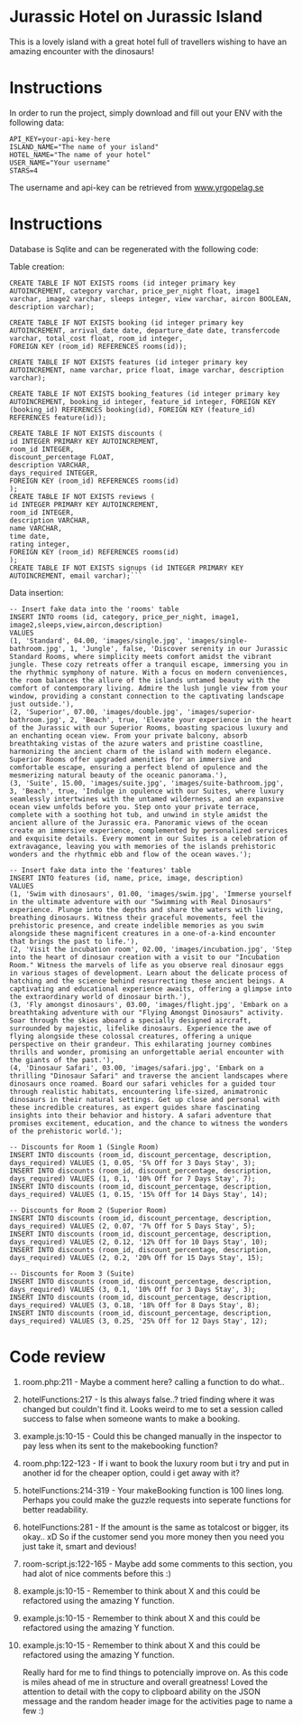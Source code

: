 # Jurassic Hotel on Jurassic Island

This is a lovely island with a great hotel full of travellers wishing to have an amazing encounter with the dinosaurs!

# Instructions

In order to run the project, simply download and fill out your ENV with the following data:

```
API_KEY=your-api-key-here
ISLAND_NAME="The name of your island"
HOTEL_NAME="The name of your hotel"
USER_NAME="Your username"
STARS=4
```

The username and api-key can be retrieved from www.yrgopelag.se

# Instructions

Database is Sqlite and can be regenerated with the following code:

Table creation:

````
CREATE TABLE IF NOT EXISTS rooms (id integer primary key AUTOINCREMENT, category varchar, price_per_night float, image1 varchar, image2 varchar, sleeps integer, view varchar, aircon BOOLEAN, description varchar);

CREATE TABLE IF NOT EXISTS booking (id integer primary key AUTOINCREMENT, arrival_date date, departure_date date, transfercode varchar, total_cost float, room_id integer,
FOREIGN KEY (room_id) REFERENCES rooms(id));

CREATE TABLE IF NOT EXISTS features (id integer primary key AUTOINCREMENT, name varchar, price float, image varchar, description varchar);

CREATE TABLE IF NOT EXISTS booking_features (id integer primary key AUTOINCREMENT, booking_id integer, feature_id integer, FOREIGN KEY (booking_id) REFERENCES booking(id), FOREIGN KEY (feature_id) REFERENCES feature(id));

CREATE TABLE IF NOT EXISTS discounts (
id INTEGER PRIMARY KEY AUTOINCREMENT,
room_id INTEGER,
discount_percentage FLOAT,
description VARCHAR,
days_required INTEGER,
FOREIGN KEY (room_id) REFERENCES rooms(id)
);
CREATE TABLE IF NOT EXISTS reviews (
id INTEGER PRIMARY KEY AUTOINCREMENT,
room_id INTEGER,
description VARCHAR,
name VARCHAR,
time date,
rating integer,
FOREIGN KEY (room_id) REFERENCES rooms(id)
);
CREATE TABLE IF NOT EXISTS signups (id INTEGER PRIMARY KEY AUTOINCREMENT, email varchar);```
````

Data insertion:

```
-- Insert fake data into the 'rooms' table
INSERT INTO rooms (id, category, price_per_night, image1, image2,sleeps,view,aircon,description)
VALUES
(1, 'Standard', 04.00, 'images/single.jpg', 'images/single-bathroom.jpg', 1, 'Jungle', false, 'Discover serenity in our Jurassic Standard Rooms, where simplicity meets comfort amidst the vibrant jungle. These cozy retreats offer a tranquil escape, immersing you in the rhythmic symphony of nature. With a focus on modern conveniences, the room balances the allure of the islands untamed beauty with the comfort of contemporary living. Admire the lush jungle view from your window, providing a constant connection to the captivating landscape just outside.'),
(2, 'Superior', 07.00, 'images/double.jpg', 'images/superior-bathroom.jpg', 2, 'Beach', true, 'Elevate your experience in the heart of the Jurassic with our Superior Rooms, boasting spacious luxury and an enchanting ocean view. From your private balcony, absorb breathtaking vistas of the azure waters and pristine coastline, harmonizing the ancient charm of the island with modern elegance. Superior Rooms offer upgraded amenities for an immersive and comfortable escape, ensuring a perfect blend of opulence and the mesmerizing natural beauty of the oceanic panorama.'),
(3, 'Suite', 15.00, 'images/suite.jpg', 'images/suite-bathroom.jpg', 3, 'Beach', true, 'Indulge in opulence with our Suites, where luxury seamlessly intertwines with the untamed wilderness, and an expansive ocean view unfolds before you. Step onto your private terrace, complete with a soothing hot tub, and unwind in style amidst the ancient allure of the Jurassic era. Panoramic views of the ocean create an immersive experience, complemented by personalized services and exquisite details. Every moment in our Suites is a celebration of extravagance, leaving you with memories of the islands prehistoric wonders and the rhythmic ebb and flow of the ocean waves.');

-- Insert fake data into the 'features' table
INSERT INTO features (id, name, price, image, description)
VALUES
(1, 'Swim with dinosaurs', 01.00, 'images/swim.jpg', 'Immerse yourself in the ultimate adventure with our "Swimming with Real Dinosaurs" experience. Plunge into the depths and share the waters with living, breathing dinosaurs. Witness their graceful movements, feel the prehistoric presence, and create indelible memories as you swim alongside these magnificent creatures in a one-of-a-kind encounter that brings the past to life.'),
(2, 'Visit the incubation room', 02.00, 'images/incubation.jpg', 'Step into the heart of dinosaur creation with a visit to our "Incubation Room." Witness the marvels of life as you observe real dinosaur eggs in various stages of development. Learn about the delicate process of hatching and the science behind resurrecting these ancient beings. A captivating and educational experience awaits, offering a glimpse into the extraordinary world of dinosaur birth.'),
(3, 'Fly amongst dinosaurs', 03.00, 'images/flight.jpg', 'Embark on a breathtaking adventure with our "Flying Amongst Dinosaurs" activity. Soar through the skies aboard a specially designed aircraft, surrounded by majestic, lifelike dinosaurs. Experience the awe of flying alongside these colossal creatures, offering a unique perspective on their grandeur. This exhilarating journey combines thrills and wonder, promising an unforgettable aerial encounter with the giants of the past.'),
(4, 'Dinosaur Safari', 03.00, 'images/safari.jpg', 'Embark on a thrilling "Dinosaur Safari" and traverse the ancient landscapes where dinosaurs once roamed. Board our safari vehicles for a guided tour through realistic habitats, encountering life-sized, animatronic dinosaurs in their natural settings. Get up close and personal with these incredible creatures, as expert guides share fascinating insights into their behavior and history. A safari adventure that promises excitement, education, and the chance to witness the wonders of the prehistoric world.');

-- Discounts for Room 1 (Single Room)
INSERT INTO discounts (room_id, discount_percentage, description, days_required) VALUES (1, 0.05, '5% Off for 3 Days Stay', 3);
INSERT INTO discounts (room_id, discount_percentage, description, days_required) VALUES (1, 0.1, '10% Off for 7 Days Stay', 7);
INSERT INTO discounts (room_id, discount_percentage, description, days_required) VALUES (1, 0.15, '15% Off for 14 Days Stay', 14);

-- Discounts for Room 2 (Superior Room)
INSERT INTO discounts (room_id, discount_percentage, description, days_required) VALUES (2, 0.07, '7% Off for 5 Days Stay', 5);
INSERT INTO discounts (room_id, discount_percentage, description, days_required) VALUES (2, 0.12, '12% Off for 10 Days Stay', 10);
INSERT INTO discounts (room_id, discount_percentage, description, days_required) VALUES (2, 0.2, '20% Off for 15 Days Stay', 15);

-- Discounts for Room 3 (Suite)
INSERT INTO discounts (room_id, discount_percentage, description, days_required) VALUES (3, 0.1, '10% Off for 3 Days Stay', 3);
INSERT INTO discounts (room_id, discount_percentage, description, days_required) VALUES (3, 0.18, '18% Off for 8 Days Stay', 8);
INSERT INTO discounts (room_id, discount_percentage, description, days_required) VALUES (3, 0.25, '25% Off for 12 Days Stay', 12);
```

# Code review

1. room.php:211 - Maybe a comment here? calling a function to do what..
2. hotelFunctions:217 - Is this always false..? tried finding where it was changed but couldn't find it. Looks weird to me to set a session called success to false when someone wants to make a booking.
3. example.js:10-15 - <input type="hidden" name="bookingForm" value="1"> Could this be changed manually in the inspector to pay less when its sent to the makebooking function?
4. room.php:122-123 - If i want to book the luxury room but i try and put in another id for the cheaper option, could i get away with it?
5. hotelFunctions:214-319 - Your makeBooking function is 100 lines long. Perhaps you could make the guzzle requests into seperate functions for better readability.
6. hotelFunctions:281 - If the amount is the same as totalcost or bigger, its okay.. xD So if the customer send you more money then you need you just take it, smart and devious! 
7. room-script.js:122-165 - Maybe add some comments to this section, you had alot of nice comments before this :)
8. example.js:10-15 - Remember to think about X and this could be refactored using the amazing Y function.
9. example.js:10-15 - Remember to think about X and this could be refactored using the amazing Y function.
10. example.js:10-15 - Remember to think about X and this could be refactored using the amazing Y function.

    Really hard for me to find things to potencially improve on. As this code is miles ahead of me in structure and overall greatness! Loved the attention to detail with the copy to clipboard ability on the JSON message and the random header image for the activities page to name a few :)
